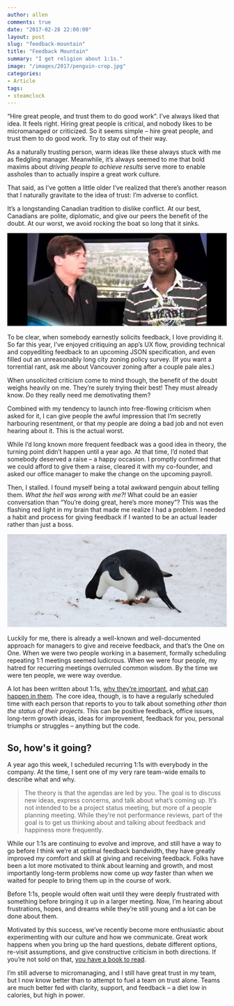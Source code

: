 ```yaml
---
author: allen
comments: true
date: "2017-02-28 22:00:00"
layout: post
slug: "feedback-mountain"
title: "Feedback Mountain"
summary: "I get religion about 1:1s."
image: "/images/2017/penguin-crop.jpg"
categories:
- Article
tags:
- steamclock
---
```


“Hire great people, and trust them to do good work”. I’ve always liked that idea. It feels right. Hiring great people is critical, and nobody likes to be micromanaged or criticized. So it seems simple &ndash; hire great people, and trust them to do good work. Try to stay out of their way.

As a naturally trusting person, warm ideas like these always stuck with me as fledgling manager. Meanwhile, it’s always seemed to me that bold maxims about *driving people to achieve results* serve more to enable assholes than to actually inspire a great work culture.

That said, as I’ve gotten a little older I’ve realized that there’s another reason that I naturally gravitate to the idea of trust: I’m adverse to conflict.

It’s a longstanding Canadian tradition to dislike conflict. At our best, Canadians are polite, diplomatic, and give our peers the benefit of the doubt. At our worst, we avoid rocking the boat so long that it sinks.

<img src='/images/2017/kanye-meyers.jpg'>

To be clear, when somebody earnestly solicits feedback, I love providing it. So far this year, I’ve enjoyed critiquing an app’s UX flow, providing technical and copyediting feedback to an upcoming JSON specification, and even filled out an unreasonably long city zoning policy survey. (If you want a torrential rant, ask me about Vancouver zoning after a couple pale ales.)

When unsolicited criticism come to mind though, the benefit of the doubt weighs heavily on me. They’re surely trying their best!  They must already know. Do they really need me demotivating them?

Combined with my tendency to launch into free-flowing criticism when asked for it, I can give people the awful impression that I’m secretly harbouring resentment, or that my people are doing a bad job and not even hearing about it. This is the actual worst.

While I’d long known more frequent feedback was a good idea in theory, the turning point didn’t happen until a year ago. At that time, I’d noted that somebody deserved a raise &ndash; a happy occasion. I promptly confirmed that we could afford to give them a raise, cleared it with my co-founder, and asked our office manager to make the change on the upcoming payroll.

Then, I stalled. I found myself being a total awkward penguin about telling them. *What the hell was wrong with me?!* What could be an easier conversation than “You’re doing great, here’s more money”? This was the flashing red light in my brain that made me realize I had a problem. I needed a habit and process for giving feedback if I wanted to be an actual leader rather than just a boss.

<img src='/images/2017/penguin-hole.jpg'>

Luckily for me, there is already a well-known and well-documented approach for managers to give and receive feedback, and that’s the One on One. When we were two people working in a basement, formally scheduling repeating 1:1 meetings seemed ludicrous. When we were four people, my hatred for recurring meetings overruled common wisdom. By the time we were ten people, we were way overdue.

A lot has been written about 1:1s, [why they’re important](http://a16z.com/2012/08/18/a-good-place-to-work/), and [what can happen in them](http://randsinrepose.com/archives/the-update-the-vent-and-the-disaster/). The core idea, though, is to have a regularly scheduled time with each person that reports to you to talk about something *other than the status of their projects*. This can be positive feedback, office issues, long-term growth ideas, ideas for improvement, feedback for you, personal triumphs or struggles &ndash; anything but the code.

## So, how's it going?

A year ago this week, I scheduled recurring 1:1s with everybody in the company. At the time, I sent one of my very rare team-wide emails to describe what and why.

> The theory is that the agendas are led by you. The goal is to discuss new ideas, express concerns, and talk about what’s coming up. It’s not intended to be a project status meeting, but more of a people planning meeting. While they’re not performance reviews, part of the goal is to get us thinking about and talking about feedback and happiness more frequently.

While our 1:1s are continuing to evolve and improve, and still have a way to go before I think we’re at optimal feedback bandwidth, they have greatly improved my comfort and skill at giving and receiving feedback. Folks have been a lot more motivated to think about learning and growth, and most importantly long-term problems now come up *way* faster than when we waited for people to bring them up in the course of work.

Before 1:1s, people would often wait until they were deeply frustrated with something before bringing it up in a larger meeting. Now, I’m hearing about frustrations, hopes, and dreams while they’re still young and a lot can be done about them.

Motivated by this success, we’ve recently become more enthusiastic about experimenting with our culture and how we communicate. Great work happens when you bring up the hard questions, debate different options, re-visit assumptions, and give constructive criticism in both directions. If you’re not sold on that, [you have a book to read](https://www.amazon.ca/dp/B00GL3HU4Y/ref=dp-kindle-redirect?_encoding=UTF8&btkr=1).

I’m still adverse to micromanaging, and I still have great trust in my team, but I now know better than to attempt to fuel a team on trust alone. Teams are much better fed with clarity, support, and feedback &ndash; a diet low in calories, but high in power.
